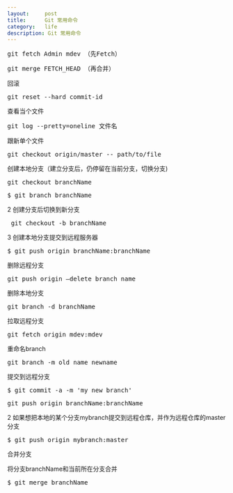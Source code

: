 ```yaml
---
layout:     post
title:      Git 常用命令
category:   life
description: Git 常用命令
---
```


<pre class="prettyprint">
git fetch Admin mdev （先Fetch）  
</pre>
<pre class="prettyprint">
git merge FETCH_HEAD （再合并）
</pre>
回滚
<pre class="prettyprint">
git reset --hard commit-id
</pre>
查看当个文件  
<pre class="prettyprint">
git log --pretty=oneline 文件名
</pre>
跟新单个文件  
<pre class="prettyprint">
git checkout origin/master -- path/to/file
</pre>

创建本地分支（建立分支后，仍停留在当前分支，切换分支)
<pre class="prettyprint">
git checkout branchName
</pre>
<pre class="prettyprint">
$ git branch branchName
</pre>
2 创建分支后切换到新分支

<pre class="prettyprint">
 git checkout -b branchName
</pre>
3 创建本地分支提交到远程服务器  


<pre class="prettyprint">
$ git push origin branchName:branchName
</pre>
删除远程分支  
<pre class="prettyprint">
git push origin —delete branch_name
</pre>
删除本地分支  
<pre class="prettyprint">
git branch -d branchName
</pre>
拉取远程分支  
<pre class="prettyprint">
git fetch origin mdev:mdev
</pre>
重命名branch  
<pre class="prettyprint">
git branch -m old name newname
</pre>

提交到远程分支
<pre class="prettyprint">
$ git commit -a -m 'my new branch'
</pre>

<pre class="prettyprint">
git push origin branchName:branchName
</pre>
2 如果想把本地的某个分支mybranch提交到远程仓库，并作为远程仓库的master分支  
<pre class="prettyprint">
$ git push origin mybranch:master
</pre>
合并分支

将分支branchName和当前所在分支合并
<pre class="prettyprint">
$ git merge branchName
</pre>